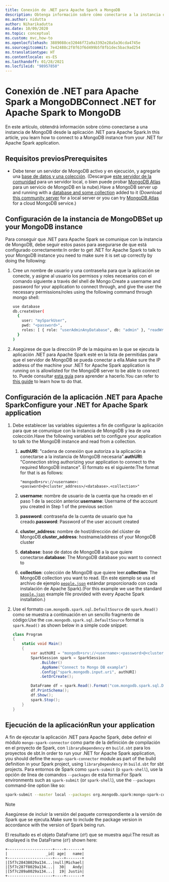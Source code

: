 ```yaml
---
title: Conexión de .NET para Apache Spark a MongoDB
description: Obtenga información sobre cómo conectarse a la instancia de MongoDB desde la aplicación .NET para Apache Spark.
ms.author: nidutta
author: Niharikadutta
ms.date: 10/09/2020
ms.topic: conceptual
ms.custom: mvc,how-to
ms.openlocfilehash: 3889088ce32046f72a9a3392e28a5a36cda4745e
ms.sourcegitcommit: 7e42488c2f8f63f6d499b5f8fb1dec5bac9ad254
ms.translationtype: HT
ms.contentlocale: es-ES
ms.lasthandoff: 01/28/2021
ms.locfileid: "98957850"
---
```

# <a name="connect-net-for-apache-spark-to-mongodb"></a><span data-ttu-id="e1685-103">Conexión de .NET para Apache Spark a MongoDB</span><span class="sxs-lookup"><span data-stu-id="e1685-103">Connect .NET for Apache Spark to MongoDB</span></span>

<span data-ttu-id="e1685-104">En este artículo, obtendrá información sobre cómo conectarse a una instancia de MongoDB desde la aplicación .NET para Apache Spark.</span><span class="sxs-lookup"><span data-stu-id="e1685-104">In this article, you learn how to connect to a MongoDB instance from your .NET for Apache Spark application.</span></span>

## <a name="prerequisites"></a><span data-ttu-id="e1685-105">Requisitos previos</span><span class="sxs-lookup"><span data-stu-id="e1685-105">Prerequisites</span></span>

- <span data-ttu-id="e1685-106">Debe tener un servidor de MongoDB activo y en ejecución, y agregarle una [base de datos y una colección](https://docs.mongodb.com/manual/core/databases-and-collections/). (Descargue [este servidor de la comunidad](https://www.mongodb.com/try/download/community) para un servidor local, o bien puede probar [MongoDB Atlas](https://www.mongodb.com/cloud/atlas) para un servicio de MongoDB en la nube).</span><span class="sxs-lookup"><span data-stu-id="e1685-106">Have a MongoDB server up and running with a [database and some collection](https://docs.mongodb.com/manual/core/databases-and-collections/) added to it (Download [this community server](https://www.mongodb.com/try/download/community) for a local server or you can try [MongoDB Atlas](https://www.mongodb.com/cloud/atlas) for a cloud MongoDB service.)</span></span>

## <a name="set-up-your-mongodb-instance"></a><span data-ttu-id="e1685-107">Configuración de la instancia de MongoDB</span><span class="sxs-lookup"><span data-stu-id="e1685-107">Set up your MongoDB instance</span></span>

<span data-ttu-id="e1685-108">Para conseguir que .NET para Apache Spark se comunique con la instancia de MongoDB, debe seguir estos pasos para asegurarse de que está configurado correctamente:</span><span class="sxs-lookup"><span data-stu-id="e1685-108">In order to get .NET for Apache Spark to talk to your MongoDB instance you need to make sure it is set up correctly by doing the following:</span></span>

1. <span data-ttu-id="e1685-109">Cree un nombre de usuario y una contraseña para que la aplicación se conecte, y asigne al usuario los permisos y roles necesarios con el comando siguiente a través del shell de Mongo:</span><span class="sxs-lookup"><span data-stu-id="e1685-109">Create a username and password for your application to connect through, and give the user the necessary permissions/roles using the following command through mongo shell:</span></span>

    ```bash
    use database
    db.createUser(
      {
        user: "mySparkUser",
        pwd: "<password>",
        roles: [ { role: "userAdminAnyDatabase", db: "admin" }, "readWriteAnyDatabase" ]
      }
    )
    ```

2. <span data-ttu-id="e1685-110">Asegúrese de que la dirección IP de la máquina en la que se ejecuta la aplicación .NET para Apache Spark esté en la lista de permitidas para que el servidor de MongoDB se pueda conectar a ella.</span><span class="sxs-lookup"><span data-stu-id="e1685-110">Make sure the IP address of the machine your .NET for Apache Spark application is running on is allowlisted for the MongoDB server to be able to connect to.</span></span> <span data-ttu-id="e1685-111">Puede consultar [esta guía](https://docs.atlas.mongodb.com/security/add-ip-address-to-list/) para aprender a hacerlo.</span><span class="sxs-lookup"><span data-stu-id="e1685-111">You can refer to [this guide](https://docs.atlas.mongodb.com/security/add-ip-address-to-list/) to learn how to do that.</span></span>

## <a name="configure-your-net-for-apache-spark-application"></a><span data-ttu-id="e1685-112">Configuración de la aplicación .NET para Apache Spark</span><span class="sxs-lookup"><span data-stu-id="e1685-112">Configure your .NET for Apache Spark application</span></span>

1. <span data-ttu-id="e1685-113">Debe establecer las variables siguientes a fin de configurar la aplicación para que se comunique con la instancia de MongoDB y lea de una colección.</span><span class="sxs-lookup"><span data-stu-id="e1685-113">Have the following variables set to configure your application to talk to the MongoDB instance and read from a collection.</span></span>
    1. <span data-ttu-id="e1685-114">**authURI**: "cadena de conexión que autoriza a la aplicación a conectarse a la instancia de MongoDB necesaria".</span><span class="sxs-lookup"><span data-stu-id="e1685-114">**authURI**: "Connection string authorizing your application to connect to the required MongoDB instance".</span></span> <span data-ttu-id="e1685-115">El formato es el siguiente:</span><span class="sxs-lookup"><span data-stu-id="e1685-115">The format for that is as follows:</span></span>

        ```
        "mongodb+srv://<username>:<password>@<cluster_address>/<database>.<collection>"
        ```

    2. <span data-ttu-id="e1685-116">**username**: nombre de usuario de la cuenta que ha creado en el paso 1 de la sección anterior.</span><span class="sxs-lookup"><span data-stu-id="e1685-116">**username**: Username of the account you created in Step 1 of the previous section</span></span>
    3. <span data-ttu-id="e1685-117">**password**: contraseña de la cuenta de usuario que ha creado.</span><span class="sxs-lookup"><span data-stu-id="e1685-117">**password**: Password of the user account created</span></span>
    4. <span data-ttu-id="e1685-118">**cluster_address**: nombre de host/dirección del clúster de MongoDB.</span><span class="sxs-lookup"><span data-stu-id="e1685-118">**cluster_address**: hostname/address of your MongoDB cluster</span></span>
    5. <span data-ttu-id="e1685-119">**database**: base de datos de MongoDB a la que quiere conectarse.</span><span class="sxs-lookup"><span data-stu-id="e1685-119">**database**: The MongoDB database you want to connect to</span></span>
    6. <span data-ttu-id="e1685-120">**collection**: colección de MongoDB que quiere leer.</span><span class="sxs-lookup"><span data-stu-id="e1685-120">**collection**: The MongoDB collection you want to read.</span></span> <span data-ttu-id="e1685-121">(En este ejemplo se usa el archivo de ejemplo [`people.json`](https://github.com/apache/spark/blob/master/examples/src/main/resources/people.json) estándar proporcionado con cada instalación de Apache Spark).</span><span class="sxs-lookup"><span data-stu-id="e1685-121">(For this example we use the standard [`people.json`](https://github.com/apache/spark/blob/master/examples/src/main/resources/people.json) example file provided with every Apache Spark installation.)</span></span>

2. <span data-ttu-id="e1685-122">Use el formato `com.mongodb.spark.sql.DefaultSource` de `spark.Read()` como se muestra a continuación en un sencillo fragmento de código:</span><span class="sxs-lookup"><span data-stu-id="e1685-122">Use the `com.mongodb.spark.sql.DefaultSource` format is `spark.Read()` as shown below in a simple code snippet:</span></span>

    ```csharp
    class Program
    {
        static void Main()
        {
            var authURI = "mongodb+srv://<username>:<password>@<cluster_address>/<database>.<collection>?retryWrites=true&w=majority";
            SparkSession spark = SparkSession
                .Builder()
                .AppName("Connect to Mongo DB example")
                .Config("spark.mongodb.input.uri", authURI)
                .GetOrCreate();

            DataFrame df = spark.Read().Format("com.mongodb.spark.sql.DefaultSource").Load();
            df.PrintSchema();
            df.Show();
            spark.Stop();
        }
    }
    ```

## <a name="run-your-application"></a><span data-ttu-id="e1685-123">Ejecución de la aplicación</span><span class="sxs-lookup"><span data-stu-id="e1685-123">Run your application</span></span>

<span data-ttu-id="e1685-124">A fin de ejecutar la aplicación .NET para Apache Spark, debe definir el módulo `mongo-spark-connector` como parte de la definición de compilación en el proyecto de Spark, con `libraryDependency` en `build.sbt` para los proyectos de sbt.</span><span class="sxs-lookup"><span data-stu-id="e1685-124">In order to run your .NET for Apache Spark application, you should define the `mongo-spark-connector` module as part of the build definition in your Spark project, using `libraryDependency` in `build.sbt` for sbt projects.</span></span> <span data-ttu-id="e1685-125">Para entornos de Spark como `spark-submit` (o `spark-shell`), use la opción de línea de comandos `--packages` de esta forma:</span><span class="sxs-lookup"><span data-stu-id="e1685-125">For Spark environments such as `spark-submit` (or `spark-shell`), use the `--packages` command-line option like so:</span></span>

```bash
spark-submit --master local --packages org.mongodb.spark:mongo-spark-connector_2.12:3.0.0 --class org.apache.spark.deploy.dotnet.DotnetRunner microsoft-spark-<spark_majorversion-spark_minorversion>_<scala_majorversion.scala_minorversion>-<spark_dotnet_version>.jar yourApp.exe
```

> [!NOTE]
> <span data-ttu-id="e1685-126">Asegúrese de incluir la versión del paquete correspondiente a la versión de Spark que se ejecuta.</span><span class="sxs-lookup"><span data-stu-id="e1685-126">Make sure to include the package version in accordance with the version of Spark being run.</span></span>

<span data-ttu-id="e1685-127">El resultado es el objeto DataFrame (`df`) que se muestra aquí:</span><span class="sxs-lookup"><span data-stu-id="e1685-127">The result as displayed is the DataFrame (`df`) shown here:</span></span>

```text
+--------------------+----+-------+
|                 _id| age|   name|
+--------------------+----+-------+
|[5f7c28438029a134...|null|Michael|
|[5f7c287f8029a134...|  30|   Andy|
|[5f7c289a8029a134...|  19| Justin|
+--------------------+----+-------+
```
